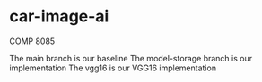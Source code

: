 # car-image-ai
COMP 8085

The main branch is our baseline
The model-storage branch is our implementation
The vgg16 is our VGG16 implementation
